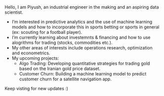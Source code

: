 Hello, I am Piyush, an industrial engineer in the making and an aspiring data scientist. 
- I’m interested in predictive analytics and the use of machine learning models and how to incorporate this in sports betting or sports in general (ex: scouting for a football player).
- I’m currently learning about investemnts & financing and how to use alogrithms for trading (stocks, commodities etc.).
- My other areas of interests include operations research, optimization and econometrics. 
- My upcoming projects:
  - Algo Trading: Developing quantitative strategies for trading gold based on the Iranian gold price dataset.
  - Customer Churn: Building a machine learning model to predict customer churn for a satellite navigation app.

Keep visting for new updates :) 
<!---
rawat-piyush/rawat-piyush is a ✨ special ✨ repository because its `README.md` (this file) appears on your GitHub profile.
You can click the Preview link to take a look at your changes.
--->
